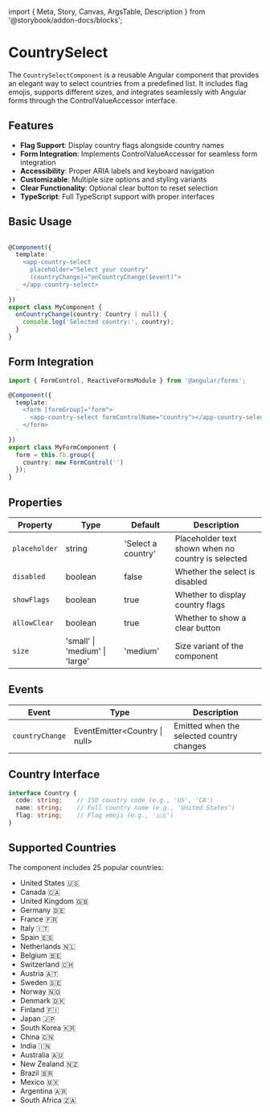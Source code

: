 import { Meta, Story, Canvas, ArgsTable, Description } from '@storybook/addon-docs/blocks';



# CountrySelect

The `CountrySelectComponent` is a reusable Angular component that provides an elegant way to select countries from a predefined list. It includes flag emojis, supports different sizes, and integrates seamlessly with Angular forms through the ControlValueAccessor interface.

## Features

- **Flag Support**: Display country flags alongside country names
- **Form Integration**: Implements ControlValueAccessor for seamless form integration
- **Accessibility**: Proper ARIA labels and keyboard navigation
- **Customizable**: Multiple size options and styling variants
- **Clear Functionality**: Optional clear button to reset selection
- **TypeScript**: Full TypeScript support with proper interfaces

## Basic Usage

```typescript

@Component({
  template: `
    <app-country-select 
      placeholder="Select your country"
      (countryChange)="onCountryChange($event)">
    </app-country-select>
  `
})
export class MyComponent {
  onCountryChange(country: Country | null) {
    console.log('Selected country:', country);
  }
}
```

## Form Integration

```typescript
import { FormControl, ReactiveFormsModule } from '@angular/forms';

@Component({
  template: `
    <form [formGroup]="form">
      <app-country-select formControlName="country"></app-country-select>
    </form>
  `
})
export class MyFormComponent {
  form = this.fb.group({
    country: new FormControl('')
  });
}
```

## Properties

| Property | Type | Default | Description |
|----------|------|---------|-------------|
| `placeholder` | string | 'Select a country' | Placeholder text shown when no country is selected |
| `disabled` | boolean | false | Whether the select is disabled |
| `showFlags` | boolean | true | Whether to display country flags |
| `allowClear` | boolean | true | Whether to show a clear button |
| `size` | 'small' \| 'medium' \| 'large' | 'medium' | Size variant of the component |

## Events

| Event | Type | Description |
|-------|------|-------------|
| `countryChange` | EventEmitter<Country \| null> | Emitted when the selected country changes |

## Country Interface

```typescript
interface Country {
  code: string;    // ISO country code (e.g., 'US', 'CA')
  name: string;    // Full country name (e.g., 'United States')
  flag: string;    // Flag emoji (e.g., '🇺🇸')
}
```

## Supported Countries

The component includes 25 popular countries:
- United States 🇺🇸
- Canada 🇨🇦
- United Kingdom 🇬🇧
- Germany 🇩🇪
- France 🇫🇷
- Italy 🇮🇹
- Spain 🇪🇸
- Netherlands 🇳🇱
- Belgium 🇧🇪
- Switzerland 🇨🇭
- Austria 🇦🇹
- Sweden 🇸🇪
- Norway 🇳🇴
- Denmark 🇩🇰
- Finland 🇫🇮
- Japan 🇯🇵
- South Korea 🇰🇷
- China 🇨🇳
- India 🇮🇳
- Australia 🇦🇺
- New Zealand 🇳🇿
- Brazil 🇧🇷
- Mexico 🇲🇽
- Argentina 🇦🇷
- South Africa 🇿🇦